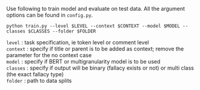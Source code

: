 
Use following to train model and evaluate on test data. All the argument options can be found in `config.py`. 

`python train.py --level $LEVEL --context $CONTEXT --model $MODEL --classes $CLASSES --folder $FOLDER`

`level` : task specification, ie token level or comment level <br>
`context` : specify if title or parent is to be added as context; remove the parameter for the no context case <br>
`model` : specify if BERT or multigranularity model is to be used <br>
`classes` : specify if output will be binary (fallacy exists or not) or multi class (the exact fallacy type) <br>
`folder` : path to data splits
